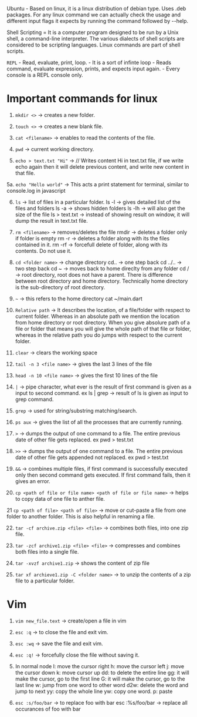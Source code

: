Ubuntu - Based on linux, it is a linux distribution of debian type. Uses .deb packages.
For any linux command we can actually check the usage and different input flags it expects by running the command followed by --help.

Shell Scripting = It is a computer program designed to be run by a Unix shell, a command-line interpreter. The various dialects of shell scripts are considered to be scripting languages. Linux commands are part of shell scripts.

`REPL` - Read, evaluate, print, loop. - It is a sort of infinte loop - Reads command, evaluate expression, prints, and expects input again. - Every console is a REPL console only.

# Important commands for linux

1. `mkdir <>` -> creates a new folder.
2. `touch <>` -> creates a new blank file.
3. `cat <filename>` -> enables to read the contents of the file.
4. `pwd` -> current working directory.

5. `echo > text.txt "Hi"` -> // Writes content Hi in text.txt file, if we write echo again then
   it will delete previous content, and write new content in that file.

5a. `echo "Hello world"` -> This acts a print statement for terminal, similar to console.log in javascript

6. `ls` -> list of files in a particular folder.
   ls -l -> gives detailed list of the files and folders
   ls -a -> shows hidden folders
   ls -lh -> will also get the size of the file
   ls > text.txt -> instead of showing result on window, it will dump the result in text.txt file.

7. `rm <filename>` -> removes/deletes the file
   rmdir <folder name> -> deletes a folder only if folder is empty
   rm -r <folder name> -> deletes a folder along with its the files contained in it.
   rm -rf <folder name> -> forcefull delete of folder, along with its contents. Do not use it.

8. `cd <folder name>` -> change directory
   cd.. -> one step back
   cd ../.. -> two step back
   cd ~ -> moves back to home direclty from any folder
   cd / -> root directory, root does not have a parent. There is difference between root directory and home directory. Technically home directory is the sub-directory of root directory.

9. `~` -> this refers to the home directory
   cat ~/main.dart

10. `Relative path` -> It describes the location, of a file/folder with respect to current folder. Whereas in an absolute path we mention the location from home directory or root directory. When you give absolure path of a file or folder that means you will give the whole path of that file or folder, whereas in the relative path you do jumps with respect to the current folder.

11. `clear` -> clears the working space

12. `tail -n 3 <file name>` -> gives the last 3 lines of the file

13. `head -n 10 <file name>` -> gives the first 10 lines of the file

14. `|` -> pipe character, what ever is the result of first command is given as a input to second command. ex ls | grep -> result of ls is given as input to grep command.

15. `grep` -> used for string/substring matching/search.

16. `ps aux` -> gives the list of all the processes that are currently running.

17. `>` -> dumps the output of one command to a file. The entire previous date of other file gets replaced. ex pwd > test.txt

18. `>>` -> dumps the output of one command to a file. The entire previous date of other file gets appended not replaced. ex pwd > test.txt

19. `&&` -> combines multiple files, if first command is successfully executed only then second command gets executed. If first command fails, then it gives an error.

20. `cp <path of file or file name> <path of file or file name>` -> helps to copy data of one file to anther file.

21 `cp <path of file> <path of file>` -> move or cut-paste a file from one folder to another folder. This is also helpful in renaming a file.

22. `tar -cf archive.zip <file> <file>` -> combines both files, into one zip file.

23. `tar -zcf archive1.zip <file> <file>` -> compresses and combines both files into a single file.

24. `tar -xvzf archive1.zip` -> shows the content of zip file

25. `tar xf archieve1.zip -C <folder name>` -> to unzip the contents of a zip file to a particular folder.

# Vim

1. `vim new_file.text` -> create/open a file in vim

2. `esc :q` -> to close the file and exit vim.

3. `esc :wq` -> save the file and exit vim.

4. `esc :q!` -> forcefully close the file without saving it.

5. In normal node
   l: move the cursor right
   h: move the cursor left
   j: move the cursor down
   k: move cursor up
   dd: to delete the entire line
   gg: it will make the cursor, go to the first line
   G: it will make the cursor, go to the last line
   w: jump from one word to other word
   d2w: delete the word and jump to next
   yy: copy the whole line
   yw: copy one word.
   p: paste

6. `esc :s/foo/bar` -> to replace foo with bar
   esc :%s/foo/bar -> replace all occurances of foo with bar
